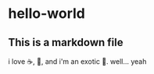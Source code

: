 hello-world
===========

## This is a markdown file


i love :coffee:, :pizza:, and i'm an exotic :dancer:. well... yeah
